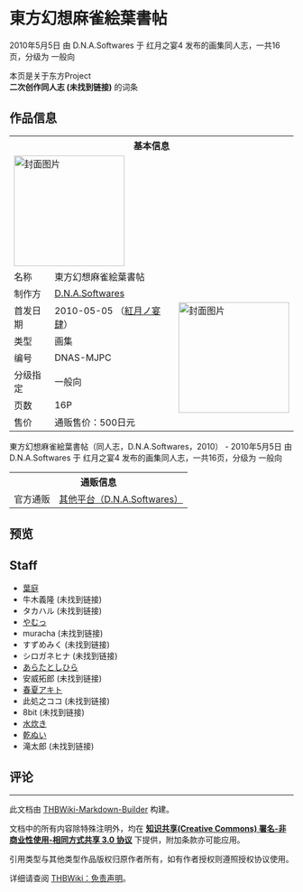 # 東方幻想麻雀絵葉書帖

<!-- source html: G:\repos\THBWiki-Markdown-Builder\THBWikiMarkdown\Temp\main\f\ff\ns0%3A%E6%9D%B1%E6%96%B9%E5%B9%BB%E6%83%B3%E9%BA%BB%E9%9B%80%E7%B5%B5%E8%91%89%E6%9B%B8%E5%B8%96.html -->

2010年5月5日 由 D.N.A.Softwares 于 红月之宴4 发布的画集同人志，一共16页，分级为 一般向

本页是关于东方Project  
 **二次创作同人志 (未找到链接)** 的词条
## 作品信息

<table><tbody><tr><th colspan="3">基本信息</th></tr><tr><td class="cover-artwork-mobile" colspan="2"><a href="./文件-東方幻想麻雀絵葉書帖封面.jpg.md" class="image" title="封面图片"><img alt="封面图片" src="https://upload.thwiki.cc/thumb/9/9b/%E6%9D%B1%E6%96%B9%E5%B9%BB%E6%83%B3%E9%BA%BB%E9%9B%80%E7%B5%B5%E8%91%89%E6%9B%B8%E5%B8%96%E5%B0%81%E9%9D%A2.jpg/196px-%E6%9D%B1%E6%96%B9%E5%B9%BB%E6%83%B3%E9%BA%BB%E9%9B%80%E7%B5%B5%E8%91%89%E6%9B%B8%E5%B8%96%E5%B0%81%E9%9D%A2.jpg" decoding="async" loading="lazy" width="196" height="196" srcset="https://upload.thwiki.cc/thumb/9/9b/%E6%9D%B1%E6%96%B9%E5%B9%BB%E6%83%B3%E9%BA%BB%E9%9B%80%E7%B5%B5%E8%91%89%E6%9B%B8%E5%B8%96%E5%B0%81%E9%9D%A2.jpg/294px-%E6%9D%B1%E6%96%B9%E5%B9%BB%E6%83%B3%E9%BA%BB%E9%9B%80%E7%B5%B5%E8%91%89%E6%9B%B8%E5%B8%96%E5%B0%81%E9%9D%A2.jpg 1.5x, https://upload.thwiki.cc/thumb/9/9b/%E6%9D%B1%E6%96%B9%E5%B9%BB%E6%83%B3%E9%BA%BB%E9%9B%80%E7%B5%B5%E8%91%89%E6%9B%B8%E5%B8%96%E5%B0%81%E9%9D%A2.jpg/392px-%E6%9D%B1%E6%96%B9%E5%B9%BB%E6%83%B3%E9%BA%BB%E9%9B%80%E7%B5%B5%E8%91%89%E6%9B%B8%E5%B8%96%E5%B0%81%E9%9D%A2.jpg 2x" data-file-width="600" data-file-height="600"></a></td>
</tr><tr><td class="label">名称</td><td colspan="2"> 東方幻想麻雀絵葉書帖 </td></tr><tr><td class="label">制作方</td><td><a href="./D.N.A.Softwares.md" title="D.N.A.Softwares">D.N.A.Softwares</a></td><td class="cover-artwork" rowspan="7" style="min-width:196px;"><a href="./文件-東方幻想麻雀絵葉書帖封面.jpg.md" class="image" title="封面图片"><img alt="封面图片" src="https://upload.thwiki.cc/thumb/9/9b/%E6%9D%B1%E6%96%B9%E5%B9%BB%E6%83%B3%E9%BA%BB%E9%9B%80%E7%B5%B5%E8%91%89%E6%9B%B8%E5%B8%96%E5%B0%81%E9%9D%A2.jpg/196px-%E6%9D%B1%E6%96%B9%E5%B9%BB%E6%83%B3%E9%BA%BB%E9%9B%80%E7%B5%B5%E8%91%89%E6%9B%B8%E5%B8%96%E5%B0%81%E9%9D%A2.jpg" decoding="async" loading="lazy" width="196" height="196" srcset="https://upload.thwiki.cc/thumb/9/9b/%E6%9D%B1%E6%96%B9%E5%B9%BB%E6%83%B3%E9%BA%BB%E9%9B%80%E7%B5%B5%E8%91%89%E6%9B%B8%E5%B8%96%E5%B0%81%E9%9D%A2.jpg/294px-%E6%9D%B1%E6%96%B9%E5%B9%BB%E6%83%B3%E9%BA%BB%E9%9B%80%E7%B5%B5%E8%91%89%E6%9B%B8%E5%B8%96%E5%B0%81%E9%9D%A2.jpg 1.5x, https://upload.thwiki.cc/thumb/9/9b/%E6%9D%B1%E6%96%B9%E5%B9%BB%E6%83%B3%E9%BA%BB%E9%9B%80%E7%B5%B5%E8%91%89%E6%9B%B8%E5%B8%96%E5%B0%81%E9%9D%A2.jpg/392px-%E6%9D%B1%E6%96%B9%E5%B9%BB%E6%83%B3%E9%BA%BB%E9%9B%80%E7%B5%B5%E8%91%89%E6%9B%B8%E5%B8%96%E5%B0%81%E9%9D%A2.jpg 2x" data-file-width="600" data-file-height="600"></a></td>
</tr><tr><td class="label">首发日期</td><td>2010-05-05&#160;（<a href="/展会作品列表?e=%E7%BA%A2%E6%9C%88%E4%B9%8B%E5%AE%B4%234">紅月ノ宴肆</a>）</td></tr><tr><td class="label">类型</td><td>画集</td></tr><tr><td class="label">编号</td><td>DNAS-MJPC</td></tr><tr><td class="label">分级指定</td><td>一般向</td></tr><tr><td class="label">页数</td><td>16P</td></tr><tr><td class="label">售价</td><td>通贩售价：500日元</td></tr></tbody></table>

東方幻想麻雀絵葉書帖（同人志，D.N.A.Softwares，2010） - 2010年5月5日 由 D.N.A.Softwares 于 红月之宴4 发布的画集同人志，一共16页，分级为 一般向

<table><tbody><tr><th colspan="3">通贩信息</th></tr><tr><td class="label">官方通贩</td><td colspan="2"><a rel="nofollow" class="external text" href="http://ec.dna-softwares.com/products/detail.php?product_id=9">其他平台（D.N.A.Softwares）</a></td></tr></tbody></table>


## 预览
## Staff
- [葉庭](./葉庭.md)
- 牛木義隆 (未找到链接)
- タカハル (未找到链接)
- [やむっ](./やむっ.md)
- muracha (未找到链接)
- すずめみく (未找到链接)
- シロガネヒナ (未找到链接)
- [あらたとしひら](./あらたとしひら.md)
- 安威拓郎 (未找到链接)
- [春夏アキト](./春夏アキト.md)
- 此処之ココ (未找到链接)
- 8bit (未找到链接)
- [水炊き](./水炊き.md)
- [乾ぬい](./乾ぬい.md)
- 滝太郎 (未找到链接)

## 评论




---

此文档由 [THBWiki-Markdown-Builder](https://github.com/Delsin-Yu/THBWiki-Markdown-Builder) 构建。

文档中的所有内容除特殊注明外，均在 [**知识共享(Creative Commons) 署名-非商业性使用-相同方式共享 3.0 协议**](https://creativecommons.org/licenses/by-sa/3.0/deed.zh-hans) 下提供，附加条款亦可能应用。

引用类型与其他类型作品版权归原作者所有，如有作者授权则遵照授权协议使用。

详细请查阅 [THBWiki：免责声明](https://thbwiki.cc/THBWiki:%E5%85%8D%E8%B4%A3%E5%A3%B0%E6%98%8E)。

